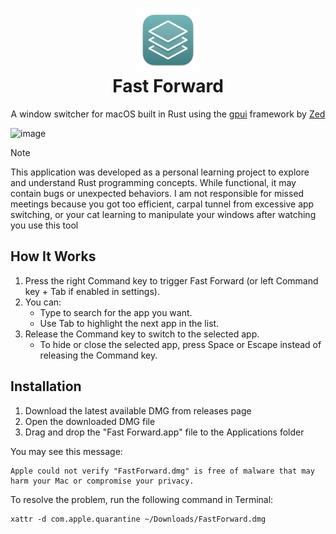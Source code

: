 <h1 align="center">
	<img src="./assets/app_icon.png" width="100" alt="Icon"/><br/>
	Fast Forward
</h1>

<p align="center">
	A window switcher for macOS built in Rust using the <a href="https://www.gpui.rs/">gpui</a> framework by <a href="https://zed.dev/">Zed</a>
</p>

![image](https://github.com/user-attachments/assets/9f7d272d-9244-46e8-afc8-debfc4d1261e)

> [!NOTE]
> This application was developed as a personal learning project to explore and understand Rust programming concepts. While functional, it may contain bugs or unexpected behaviors. I am not responsible for missed meetings because you got too efficient, carpal tunnel from excessive app switching, or your cat learning to manipulate your windows after watching you use this tool

## How It Works

1. Press the right Command key to trigger Fast Forward (or left Command key + Tab if enabled in settings).
2. You can:
   - Type to search for the app you want.
   - Use Tab to highlight the next app in the list.
4. Release the Command key to switch to the selected app.
   - To hide or close the selected app, press Space or Escape instead of releasing the Command key.

## Installation
1. Download the latest available DMG from releases page
2. Open the downloaded DMG file
3. Drag and drop the "Fast Forward.app" file to the Applications folder

You may see this message:
```
Apple could not verify "FastForward.dmg" is free of malware that may harm your Mac or compromise your privacy.
```

To resolve the problem, run the following command in Terminal:
```
xattr -d com.apple.quarantine ~/Downloads/FastForward.dmg
```
